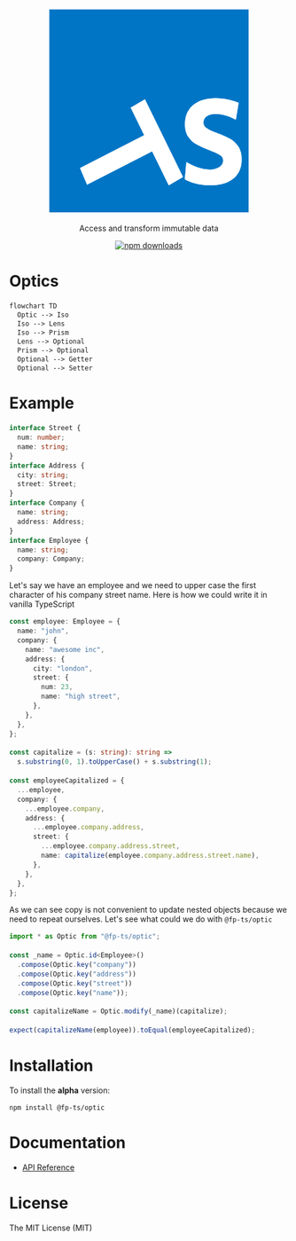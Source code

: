 <h3 align="center">
  <a href="https://fp-ts.github.io/codec/">
    <img src="./docs/fp-ts-logo.png">
  </a>
</h3>

<p align="center">
Access and transform immutable data
</p>

<p align="center">
  <a href="https://www.npmjs.com/package/@fp-ts/codec">
    <img src="https://img.shields.io/npm/dm/@fp-ts/codec.svg" alt="npm downloads" height="20">
  </a>
</p>

# Optics

```mermaid
flowchart TD
  Optic --> Iso
  Iso --> Lens
  Iso --> Prism
  Lens --> Optional
  Prism --> Optional
  Optional --> Getter
  Optional --> Setter
```

# Example

```ts
interface Street {
  num: number;
  name: string;
}
interface Address {
  city: string;
  street: Street;
}
interface Company {
  name: string;
  address: Address;
}
interface Employee {
  name: string;
  company: Company;
}
```

Let's say we have an employee and we need to upper case the first character of his company street name. Here is how we could write it in vanilla TypeScript

```ts
const employee: Employee = {
  name: "john",
  company: {
    name: "awesome inc",
    address: {
      city: "london",
      street: {
        num: 23,
        name: "high street",
      },
    },
  },
};

const capitalize = (s: string): string =>
  s.substring(0, 1).toUpperCase() + s.substring(1);

const employeeCapitalized = {
  ...employee,
  company: {
    ...employee.company,
    address: {
      ...employee.company.address,
      street: {
        ...employee.company.address.street,
        name: capitalize(employee.company.address.street.name),
      },
    },
  },
};
```

As we can see copy is not convenient to update nested objects because we need to repeat ourselves. Let's see what could we do with `@fp-ts/optic`

```ts
import * as Optic from "@fp-ts/optic";

const _name = Optic.id<Employee>()
  .compose(Optic.key("company"))
  .compose(Optic.key("address"))
  .compose(Optic.key("street"))
  .compose(Optic.key("name"));

const capitalizeName = Optic.modify(_name)(capitalize);

expect(capitalizeName(employee)).toEqual(employeeCapitalized);
```

# Installation

To install the **alpha** version:

```
npm install @fp-ts/optic
```

# Documentation

- [API Reference](https://fp-ts.github.io/codec/)

# License

The MIT License (MIT)
